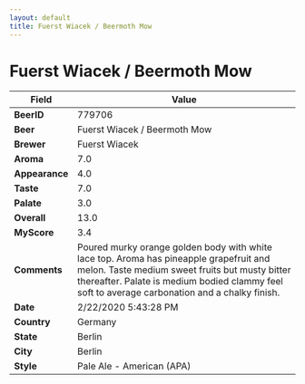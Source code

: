 ```yaml
---
layout: default
title: Fuerst Wiacek / Beermoth Mow
---
```


# Fuerst Wiacek / Beermoth Mow

| Field         | Value     |
|---------------|-----------|
| **BeerID** | 779706 |
| **Beer** | Fuerst Wiacek / Beermoth Mow |
| **Brewer** | Fuerst Wiacek |
| **Aroma** | 7.0 |
| **Appearance** | 4.0 |
| **Taste** | 7.0 |
| **Palate** | 3.0 |
| **Overall** | 13.0 |
| **MyScore** | 3.4 |
| **Comments** | Poured murky orange golden body with white lace top. Aroma has pineapple grapefruit and melon. Taste medium sweet fruits but  musty bitter thereafter. Palate is medium bodied clammy feel soft to average carbonation and a chalky finish. |
| **Date** | 2/22/2020 5:43:28 PM |
| **Country** | Germany |
| **State** | Berlin |
| **City** | Berlin |
| **Style** | Pale Ale - American (APA) |
